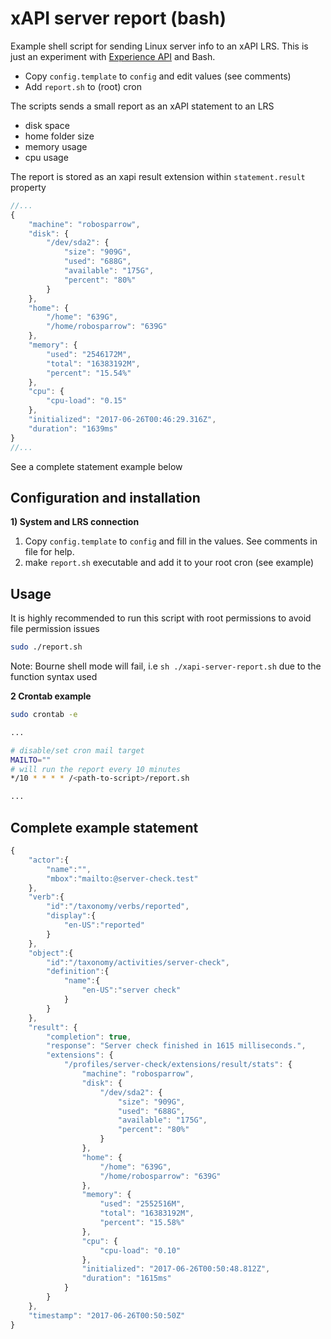 # xAPI server report (bash)

Example shell script for sending Linux server info to an xAPI LRS. This is just an experiment with [Experience API](https://github.com/adlnet/xAPI-Spec/blob/master/xAPI-About.md#partone) and Bash.

 * Copy `config.template` to `config` and edit values (see comments)
 * Add `report.sh` to (root) cron

The scripts sends a small report as an xAPI statement to an LRS

 * disk space
 * home folder size
 * memory usage
 * cpu usage

The report is stored as an xapi result extension within `statement.result` property

```javascript
//...
{
    "machine": "robosparrow",
    "disk": {
        "/dev/sda2": {
            "size": "909G",
            "used": "688G",
            "available": "175G",
            "percent": "80%"
        }
    },
    "home": {
        "/home": "639G",
        "/home/robosparrow": "639G"
    },
    "memory": {
        "used": "2546172M",
        "total": "16383192M",
        "percent": "15.54%"
    },
    "cpu": {
        "cpu-load": "0.15"
    },
    "initialized": "2017-06-26T00:46:29.316Z",
    "duration": "1639ms"
}
//...
```
See a complete statement example below

## Configuration and installation

**1) System and LRS connection**

1. Copy `config.template` to `config` and fill in the values. See comments in file for help.
2. make `report.sh` executable and add it to your root cron (see example)

## Usage

It is highly recommended to run this script with root permissions to avoid file permission issues

```bash
sudo ./report.sh

```

Note: Bourne shell mode will fail, i.e `sh ./xapi-server-report.sh` due to the function syntax used


**2 Crontab example**

```bash
sudo crontab -e

...

# disable/set cron mail target
MAILTO=""
# will run the report every 10 minutes
*/10 * * * * /<path-to-script>/report.sh

...
```

## Complete example statement


```javascript
{
    "actor":{
        "name":"",
        "mbox":"mailto:@server-check.test"
    },
    "verb":{
        "id":"/taxonomy/verbs/reported",
        "display":{
            "en-US":"reported"
        }
    },
    "object":{
        "id":"/taxonomy/activities/server-check",
        "definition":{
            "name":{
                "en-US":"server check"
            }
        }
    },
    "result": {
        "completion": true,
        "response": "Server check finished in 1615 milliseconds.",
        "extensions": {
            "/profiles/server-check/extensions/result/stats": {
                "machine": "robosparrow",
                "disk": {
                    "/dev/sda2": {
                        "size": "909G",
                        "used": "688G",
                        "available": "175G",
                        "percent": "80%"
                    }
                },
                "home": {
                    "/home": "639G",
                    "/home/robosparrow": "639G"
                },
                "memory": {
                    "used": "2552516M",
                    "total": "16383192M",
                    "percent": "15.58%"
                },
                "cpu": {
                    "cpu-load": "0.10"
                },
                "initialized": "2017-06-26T00:50:48.812Z",
                "duration": "1615ms"
            }
        }
    },
    "timestamp": "2017-06-26T00:50:50Z"
}
```
